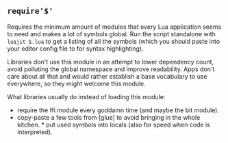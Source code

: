 
## `require'$'`

Requires the minimum amount of modules that every Lua application seems to
need and makes a lot of symbols global. Run the script standalone with
`luajit $.lua` to get a listing of all the symbols (which you should paste
into your editor config file to for syntax highlighting).

Libraries don't use this module in an attempt to lower dependency count,
avoid polluting the global namespace and improve readability. Apps don't care
about all that and would rather establish a base vocabulary to use everywhere,
so they might welcome this module.

What libraries usually do instead of loading this module:

   * require the ffi module every goddamn time (and maybe the bit module).
   * copy-paste a few tools from [glue] to avoid bringing in the whole kitchen.
	* put used symbols into locals (also for speed when code is interpreted).

